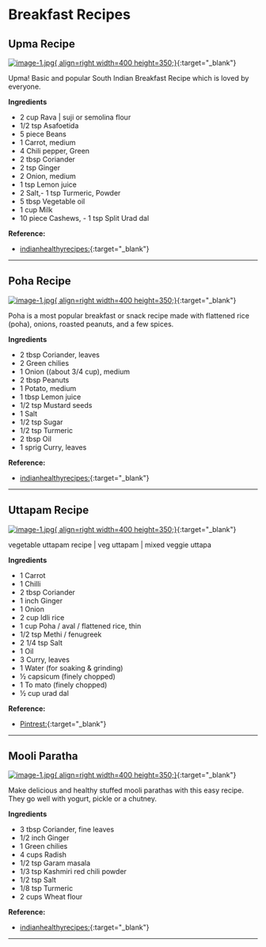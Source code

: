 # **Breakfast Recipes**


## **Upma Recipe**

[![image-1.jpg](images/image-3.png){ align=right width=400 height=350;}](images/image-3.png){:target="_blank"}

Upma! Basic and popular South Indian Breakfast Recipe which is loved by everyone.

**Ingredients**

- 2 cup Rava | suji or semolina flour
- 1/2 tsp Asafoetida
- 5 piece Beans
- 1 Carrot, medium
- 4 Chili pepper, Green
- 2 tbsp Coriander
- 2 tsp Ginger
- 2 Onion, medium
- 1 tsp Lemon juice
- 2 Salt,- 1 tsp Turmeric, Powder
- 5 tbsp Vegetable oil
- 1 cup Milk
- 10 piece Cashews, - 1 tsp Split Urad dal

**Reference:**
- [indianhealthyrecipes:](https://www.indianhealthyrecipes.com/mooli-paratha/){:target="_blank"}

<hr />

## **Poha Recipe**

[![image-1.jpg](images/image-2.png){ align=right width=400 height=350;}](images/image-2.png){:target="_blank"}

Poha is a most popular breakfast or snack recipe made with flattened rice (poha), onions, roasted peanuts, and a few spices.

**Ingredients**

- 2 tbsp Coriander, leaves
- 2 Green chilies
- 1 Onion ((about 3/4 cup), medium
- 2 tbsp Peanuts
- 1 Potato, medium
- 1 tbsp Lemon juice
- 1/2 tsp Mustard seeds
- 1 Salt
- 1/2 tsp Sugar
- 1/2 tsp Turmeric
- 2 tbsp Oil
- 1 sprig Curry, leaves

**Reference:**
- [indianhealthyrecipes:](https://www.indianhealthyrecipes.com/mooli-paratha/){:target="_blank"}

<hr />

## **Uttapam Recipe**

[![image-1.jpg](images/image-4.png){ align=right width=400 height=350;}](images/image-4.png){:target="_blank"}

vegetable uttapam recipe | veg uttapam | mixed veggie uttapa

**Ingredients**

- 1 Carrot
- 1 Chilli
- 2 tbsp Coriander
- 1 inch Ginger
- 1 Onion
- 2 cup Idli rice
- 1 cup Poha / aval / flattened rice, thin
- 1/2 tsp Methi / fenugreek
- 2 1/4 tsp Salt
- 1 Oil
- 3 Curry, leaves
- 1 Water (for soaking & grinding)
- ½ capsicum (finely chopped)
- 1 To mato (finely chopped)
- ½ cup urad dal

**Reference:**
- [Pintrest:](https://www.pinterest.com/pin/294282156909039846/){:target="_blank"}


<hr />

## **Mooli Paratha**

[![image-1.jpg](images/image-1.png){ align=right width=400 height=350;}](images/image-1.png){:target="_blank"}

Make delicious and healthy stuffed mooli parathas with this easy recipe. They go well with yogurt, pickle or a chutney. 

**Ingredients**

   - 3 tbsp Coriander, fine leaves
   - 1/2 inch Ginger
   - 1 Green chilies
   - 4 cups Radish
   - 1/2 tsp Garam masala
   - 1/3 tsp Kashmiri red chili powder
   - 1/2 tsp Salt
   - 1/8 tsp Turmeric
   - 2 cups Wheat flour

**Reference:**
- [indianhealthyrecipes:](https://www.indianhealthyrecipes.com/mooli-paratha/){:target="_blank"}

<hr />